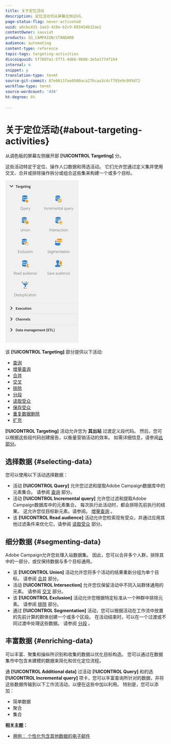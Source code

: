 ```yaml
---
title: 关于定位活动
description: 定位活动可从屏幕左侧访问。
page-status-flag: never-activated
uuid: a6cbc431-1ae3-428e-b2c9-893454b32ae2
contentOwner: sauviat
products: SG_CAMPAIGN/STANDARD
audience: automating
content-type: reference
topic-tags: targeting-activities
discoiquuid: 5f7607a1-5f71-4d66-9688-3e5a1774f1b4
internal: n
snippet: y
translation-type: tm+mt
source-git-commit: 87e0611fae0560aca276caa3c4cf793e9c095d72
workflow-type: tm+mt
source-wordcount: '434'
ht-degree: 6%

---
```



# 关于定位活动{#about-targeting-activities}

从调色板的屏幕左侧展开部 **[!UICONTROL Targeting]** 分。

这些活动特定于定位、操作人口数据和筛选活动。 它们允许您通过定义集并使用交叉、合并或排除操作拆分或组合这些集来构建一个或多个目标。

![](assets/wkf_targeting_activities.png)

该 **[!UICONTROL Targeting]** 部分提供以下活动:

* [查询](../../automating/using/query.md)
* [增量查询](../../automating/using/incremental-query.md)
* [合并](../../automating/using/union.md)
* [交叉](../../automating/using/intersection.md)
* [排除](../../automating/using/exclusion.md)
* [分段](../../automating/using/segmentation.md)
* [读取受众](../../automating/using/read-audience.md)
* [保存受众](../../automating/using/save-audience.md)
* [重复数据删除](../../automating/using/deduplication.md)
* [扩充](../../automating/using/enrichment.md)

**[!UICONTROL Targeting]** 活动允许您为 **其出站** 过渡定义段代码。 然后，您可以根据这些段代码创建报告，以衡量营销活动的效率。 如需详细信息，请参阅[此部分](../../reporting/using/creating-a-report-workflow-segment.md)。

## 选择数据 {#selecting-data}

您可以使用以下活动选择数据：

* 活动 **[!UICONTROL Query]** 允许您过滤和提取Adobe Campaign数据库中的元素集合。 请参阅 [查询](../../automating/using/query.md) 部分。
* 活动 **[!UICONTROL Incremental query]** 允许您过滤和提取Adobe Campaign数据库中的元素集合。 每次执行此活动时，都会排除先前执行的结果。 这允许您仅目标新元素。请参阅。 [增量查询](../../automating/using/incremental-query.md) 。
* 该 **[!UICONTROL Read audience]** 活动允许您检索现有受众，并通过应用其他过滤条件来优化它。请参阅 [读取受众](../../automating/using/read-audience.md) 部分。

## 细分数据 {#segmenting-data}

Adobe Campaign允许您处理入站数据集。 因此，您可以合并多个人群，排除其中的一部分，或仅保持数据与多个目标通用。

* 该 **[!UICONTROL Union]** 活动允许您将多个活动的结果重新分组为单个目标。 请参阅 [合并](../../automating/using/union.md) 部分。
* 活动 **[!UICONTROL Intersection]** 允许您仅保留活动中不同入站群体通用的元素。 请参阅 [交叉](../../automating/using/intersection.md) 部分。
* 该 **[!UICONTROL Exclusion]** 活动允许您根据特定标准从一个种群中排除元素。 请参阅 [排除](../../automating/using/exclusion.md) 部分。
* 通过 **[!UICONTROL Segmentation]** 活动，您可以根据活动在工作流中放置的先前计算的群体创建一个或多个区段。 在活动结束时，可以在一个过渡或不同过渡中处理这些数据。 请参阅 [分段](../../automating/using/segmentation.md) 。

## 丰富数据 {#enriching-data}

可以丰富、聚集和操纵所识别和收集的数据以优化目标构造。 您可以通过在数据集市中包含未建模的数据来简化和优化定位流程。

通 **[!UICONTROL Additional data]** 过活动 **[!UICONTROL Query]** 和的选 **[!UICONTROL Incremental query]** 项卡，您可以丰富查询所针对的数据，并将这些数据传输到以下工作流活动，以便在这些中加以利用。 特别是，您可以添加：

* 简单数据
* 聚合
* 集合

**相关主题：**

* [用例： 个性化包含其他数据的电子邮件](../../automating/using/personalizing-email-with-additional-data.md)
